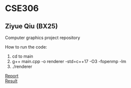 # CSE306
## Ziyue Qiu (BX25)
Computer graphics project repository

How to run the code:
1. cd to main
2. g++ main.cpp -o renderer -std=c++17 -O3 -fopenmp -lm
3. ./renderer

[Report](report.pdf) <br>
[Result](image.png)
